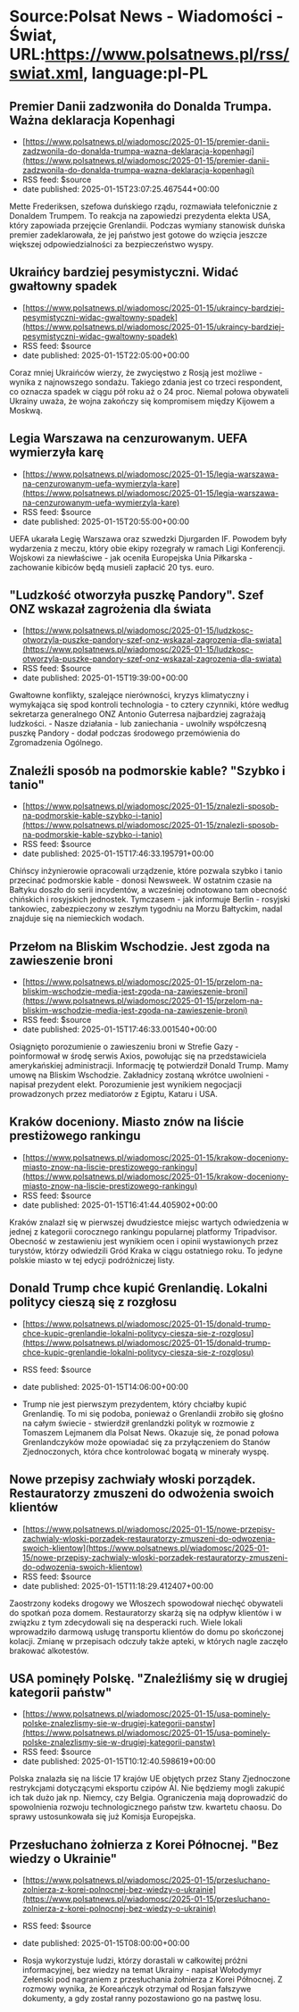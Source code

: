 # Source:Polsat News - Wiadomości - Świat, URL:https://www.polsatnews.pl/rss/swiat.xml, language:pl-PL

## Premier Danii zadzwoniła do Donalda Trumpa. Ważna deklaracja Kopenhagi
 - [https://www.polsatnews.pl/wiadomosc/2025-01-15/premier-danii-zadzwonila-do-donalda-trumpa-wazna-deklaracja-kopenhagi](https://www.polsatnews.pl/wiadomosc/2025-01-15/premier-danii-zadzwonila-do-donalda-trumpa-wazna-deklaracja-kopenhagi)
 - RSS feed: $source
 - date published: 2025-01-15T23:07:25.467544+00:00

Mette Frederiksen, szefowa duńskiego rządu, rozmawiała telefonicznie z Donaldem Trumpem. To reakcja na zapowiedzi prezydenta elekta USA, który zapowiada przejęcie Grenlandii. Podczas wymiany stanowisk duńska premier zadeklarowała, że jej państwo jest gotowe do wzięcia jeszcze większej odpowiedzialności za bezpieczeństwo wyspy.

## Ukraińcy bardziej pesymistyczni. Widać gwałtowny spadek
 - [https://www.polsatnews.pl/wiadomosc/2025-01-15/ukraincy-bardziej-pesymistyczni-widac-gwaltowny-spadek](https://www.polsatnews.pl/wiadomosc/2025-01-15/ukraincy-bardziej-pesymistyczni-widac-gwaltowny-spadek)
 - RSS feed: $source
 - date published: 2025-01-15T22:05:00+00:00

Coraz mniej Ukraińców wierzy, że zwycięstwo z Rosją jest możliwe - wynika z najnowszego sondażu. Takiego zdania jest co trzeci respondent, co oznacza spadek w ciągu pół roku aż o 24 proc. Niemal połowa obywateli Ukrainy uważa, że wojna zakończy się kompromisem między Kijowem a Moskwą.

## Legia Warszawa na cenzurowanym. UEFA wymierzyła karę
 - [https://www.polsatnews.pl/wiadomosc/2025-01-15/legia-warszawa-na-cenzurowanym-uefa-wymierzyla-kare](https://www.polsatnews.pl/wiadomosc/2025-01-15/legia-warszawa-na-cenzurowanym-uefa-wymierzyla-kare)
 - RSS feed: $source
 - date published: 2025-01-15T20:55:00+00:00

UEFA ukarała Legię Warszawa oraz szwedzki Djurgarden IF. Powodem były wydarzenia z meczu, który obie ekipy rozegrały w ramach Ligi Konferencji. Wojskowi za niewłaściwe - jak oceniła Europejska Unia Piłkarska - zachowanie kibiców będą musieli zapłacić 20 tys. euro.

## "Ludzkość otworzyła puszkę Pandory". Szef ONZ wskazał zagrożenia dla świata
 - [https://www.polsatnews.pl/wiadomosc/2025-01-15/ludzkosc-otworzyla-puszke-pandory-szef-onz-wskazal-zagrozenia-dla-swiata](https://www.polsatnews.pl/wiadomosc/2025-01-15/ludzkosc-otworzyla-puszke-pandory-szef-onz-wskazal-zagrozenia-dla-swiata)
 - RSS feed: $source
 - date published: 2025-01-15T19:39:00+00:00

Gwałtowne konflikty, szalejące nierówności, kryzys klimatyczny i wymykająca się spod kontroli technologia - to cztery czynniki, które według sekretarza generalnego ONZ Antonio Guterresa najbardziej zagrażają ludzkości. - Nasze działania - lub zaniechania - uwolniły współczesną puszkę Pandory - dodał podczas środowego przemówienia do Zgromadzenia Ogólnego.

## Znaleźli sposób na podmorskie kable? "Szybko i tanio"
 - [https://www.polsatnews.pl/wiadomosc/2025-01-15/znalezli-sposob-na-podmorskie-kable-szybko-i-tanio](https://www.polsatnews.pl/wiadomosc/2025-01-15/znalezli-sposob-na-podmorskie-kable-szybko-i-tanio)
 - RSS feed: $source
 - date published: 2025-01-15T17:46:33.195791+00:00

Chińscy ​​inżynierowie opracowali urządzenie, które pozwala szybko i tanio przecinać podmorskie kable - donosi Newsweek. W ostatnim czasie na Bałtyku doszło do serii incydentów, a wcześniej odnotowano tam obecność chińskich i rosyjskich jednostek. Tymczasem - jak informuje Berlin - rosyjski tankowiec, zabezpieczony w zeszłym tygodniu na Morzu Bałtyckim, nadal znajduje się na niemieckich wodach.

## Przełom na Bliskim Wschodzie. Jest zgoda na zawieszenie broni
 - [https://www.polsatnews.pl/wiadomosc/2025-01-15/przelom-na-bliskim-wschodzie-media-jest-zgoda-na-zawieszenie-broni](https://www.polsatnews.pl/wiadomosc/2025-01-15/przelom-na-bliskim-wschodzie-media-jest-zgoda-na-zawieszenie-broni)
 - RSS feed: $source
 - date published: 2025-01-15T17:46:33.001540+00:00

Osiągnięto porozumienie o zawieszeniu broni w Strefie Gazy - poinformował w środę serwis Axios, powołując się na przedstawiciela amerykańskiej administracji. Informację tę potwierdził Donald Trump. Mamy umowę na Bliskim Wschodzie. Zakładnicy zostaną wkrótce uwolnieni - napisał prezydent elekt. Porozumienie jest wynikiem negocjacji prowadzonych przez mediatorów z Egiptu, Kataru i USA.

## Kraków doceniony. Miasto znów na liście prestiżowego rankingu
 - [https://www.polsatnews.pl/wiadomosc/2025-01-15/krakow-doceniony-miasto-znow-na-liscie-prestizowego-rankingu](https://www.polsatnews.pl/wiadomosc/2025-01-15/krakow-doceniony-miasto-znow-na-liscie-prestizowego-rankingu)
 - RSS feed: $source
 - date published: 2025-01-15T16:41:44.405902+00:00

Kraków znalazł się w pierwszej dwudziestce miejsc wartych odwiedzenia w jednej z kategorii corocznego rankingu popularnej platformy Tripadvisor. Obecność w zestawieniu jest wynikiem ocen i opinii wystawionych przez turystów, którzy odwiedzili Gród Kraka w ciągu ostatniego roku. To jedyne polskie miasto w tej edycji podróżniczej listy.

## Donald Trump chce kupić Grenlandię. Lokalni politycy cieszą się z rozgłosu
 - [https://www.polsatnews.pl/wiadomosc/2025-01-15/donald-trump-chce-kupic-grenlandie-lokalni-politycy-ciesza-sie-z-rozglosu](https://www.polsatnews.pl/wiadomosc/2025-01-15/donald-trump-chce-kupic-grenlandie-lokalni-politycy-ciesza-sie-z-rozglosu)
 - RSS feed: $source
 - date published: 2025-01-15T14:06:00+00:00

- Trump nie jest pierwszym prezydentem, który chciałby kupić Grenlandię. To mi się podoba, ponieważ o Grenlandii zrobiło się głośno na całym świecie - stwierdził grenlandzki polityk w rozmowie z Tomaszem Lejmanem dla Polsat News. Okazuje się, że ponad połowa Grenlandczyków może opowiadać się za przyłączeniem do Stanów Zjednoczonych, która chce kontrolować bogatą w minerały wyspę.

## Nowe przepisy zachwiały włoski porządek. Restauratorzy zmuszeni do odwożenia swoich klientów
 - [https://www.polsatnews.pl/wiadomosc/2025-01-15/nowe-przepisy-zachwialy-wloski-porzadek-restauratorzy-zmuszeni-do-odwozenia-swoich-klientow](https://www.polsatnews.pl/wiadomosc/2025-01-15/nowe-przepisy-zachwialy-wloski-porzadek-restauratorzy-zmuszeni-do-odwozenia-swoich-klientow)
 - RSS feed: $source
 - date published: 2025-01-15T11:18:29.412407+00:00

Zaostrzony kodeks drogowy we Włoszech spowodował niechęć obywateli do spotkań poza domem. Restauratorzy skarżą się na odpływ klientów i w związku z tym zdecydowali się na desperacki ruch. Wiele lokali wprowadziło darmową usługę transportu klientów do domu po skończonej kolacji. Zmianę w przepisach odczuły także apteki, w których nagle zaczęło brakować alkotestów.

## USA pominęły Polskę. "Znaleźliśmy się w drugiej kategorii państw"
 - [https://www.polsatnews.pl/wiadomosc/2025-01-15/usa-pominely-polske-znalezlismy-sie-w-drugiej-kategorii-panstw](https://www.polsatnews.pl/wiadomosc/2025-01-15/usa-pominely-polske-znalezlismy-sie-w-drugiej-kategorii-panstw)
 - RSS feed: $source
 - date published: 2025-01-15T10:12:40.598619+00:00

Polska znalazła się na liście 17 krajów UE objętych przez Stany Zjednoczone restrykcjami dotyczącymi eksportu czipów AI. Nie będziemy mogli zakupić ich tak dużo jak np. Niemcy, czy Belgia. Ograniczenia mają doprowadzić do spowolnienia rozwoju technologicznego państw tzw. kwartetu chaosu. Do sprawy ustosunkowała się już Komisja Europejska.

## Przesłuchano żołnierza z Korei Północnej. "Bez wiedzy o Ukrainie"
 - [https://www.polsatnews.pl/wiadomosc/2025-01-15/przesluchano-zolnierza-z-korei-polnocnej-bez-wiedzy-o-ukrainie](https://www.polsatnews.pl/wiadomosc/2025-01-15/przesluchano-zolnierza-z-korei-polnocnej-bez-wiedzy-o-ukrainie)
 - RSS feed: $source
 - date published: 2025-01-15T08:00:00+00:00

- Rosja wykorzystuje ludzi, którzy dorastali w całkowitej próżni informacyjnej, bez wiedzy na temat Ukrainy - napisał Wołodymyr Zełenski pod nagraniem z przesłuchania żołnierza z Korei Północnej. Z rozmowy wynika, że Koreańczyk otrzymał od Rosjan fałszywe dokumenty, a gdy został ranny pozostawiono go na pastwę losu.

